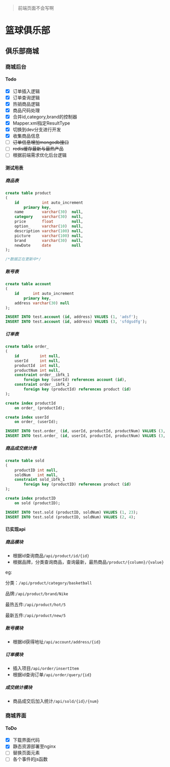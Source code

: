 >前端页面不会写啊

# 篮球俱乐部

## 俱乐部商城
### 商城后台
#### Todo
- [x] 订单插入逻辑
- [x] 订单查询逻辑
- [x] 热销商品逻辑
- [x] 商品尺码处理
- [x] 合并id,category,brand的控制器
- [x] Mapper.xml指定ResultType
- [x] 切换到dev分支进行开发
- [x] 收集商品信息
- [ ] ~~订单信息增加mongodb接口~~
- [ ] ~~redis缓存最新与最热产品~~
- [ ] 根据前端需求优化后台逻辑
#### 测试用表

##### 商品表

```sql
create table product
(
    id          int auto_increment
        primary key,
    name        varchar(30)  null,
    category    varchar(30)  null,
    price       float        null,
    option_     varchar(10)  null,
    description varchar(100) null,
    picture     varchar(100) null,
    brand       varchar(30)  null,
    newDate     date         null
);

/*数据正在更新中*/
```

##### 账号表

```sql
create table account
(
    id      int auto_increment
        primary key,
    address varchar(30) null
);

INSERT INTO test.account (id, address) VALUES (1, 'adsf');
INSERT INTO test.account (id, address) VALUES (3, 'sfdgsdfg');
```

##### 订单表

```sql
create table order_
(
    id         int null,
    userId     int null,
    productId  int null,
    productNum int null,
    constraint order__ibfk_1
        foreign key (userId) references account (id),
    constraint order__ibfk_2
        foreign key (productId) references product (id)
);

create index productId
    on order_ (productId);

create index userId
    on order_ (userId);

INSERT INTO test.order_ (id, userId, productId, productNum) VALUES (3, 1, 1, 5);
INSERT INTO test.order_ (id, userId, productId, productNum) VALUES (3, 1, 2, 3);
```

##### 商品成交统计表

```sql
create table sold
(
    productID int null,
    soldNum   int null,
    constraint sold_ibfk_1
        foreign key (productID) references product (id)
);

create index productID
    on sold (productID);

INSERT INTO test.sold (productID, soldNum) VALUES (1, 23);
INSERT INTO test.sold (productID, soldNum) VALUES (2, 4);
```

#### 已实现api

##### 商品模块

* 根据id查询商品`/api/product/id/{id}`
* 根据品牌，分类查询商品，查询最新，最热商品`/product/{column}/{value}`

eg:

分类：`/api/product/category/basketball`

品牌:`/api/product/brand/Nike`

最热五件:`/api/product/hot/5`

最新五件:`/api/product/new/5`

##### 账号模块

* 根据id获得地址`/api/account/address/{id}`

##### 订单模块

* 插入项目`/api/order/insertItem`
* 根据id查询订单`/api/order/query/{id}`

##### 成交统计模块

* 商品成交后加入统计`/api/sold/{id}/{num}`

### 商城界面
#### ToDo
- [x] 下载界面代码
- [x] 静态资源部署至nginx
- [ ] 替换页面元素
- [ ] 各个事件的js函数